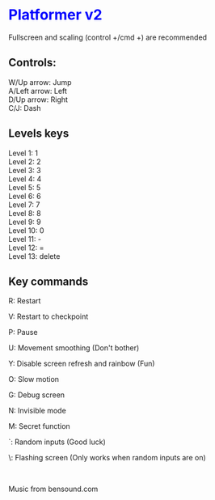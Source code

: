 <h1 style="color:blue">Platformer v2</h1>
<p>Fullscreen and scaling   (control +/cmd +) are recommended</p>
<h2>Controls:</h2>
W/Up arrow: Jump
<br>
A/Left arrow: Left
<br>
D/Up arrow: Right
<br>
C/J: Dash
<h2>Levels keys</h2>
Level 1: 1
<br>
Level 2: 2
<br>
Level 3: 3
<br>
Level 4: 4
<br>
Level 5: 5
<br>
Level 6: 6
<br>
Level 7: 7
<br>
Level 8: 8
<br>
Level 9: 9
<br>
Level 10: 0
<br>
Level 11: -
<br>
Level 12: =
<br>
Level 13: delete
<h2>Key commands</h2>
<p>R: Restart</p>
<p>V: Restart to checkpoint</p>
<p>P: Pause</p>
<p>U: Movement smoothing (Don't bother)</p>
<p>Y: Disable screen refresh and rainbow (Fun)</p>
<p>O: Slow motion</p>
<p>G: Debug screen</p>
<p>N: Invisible mode</p>
<p>M: Secret function</p>
<p>`: Random inputs (Good luck)</p>
<p>\: Flashing screen (Only works when random inputs are on)</p>
<br>
<p>Music from bensound.com</p>